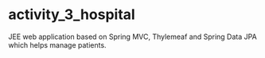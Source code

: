 # activity_3_hospital
JEE web application based on Spring MVC, Thylemeaf and Spring Data JPA which helps manage patients.
